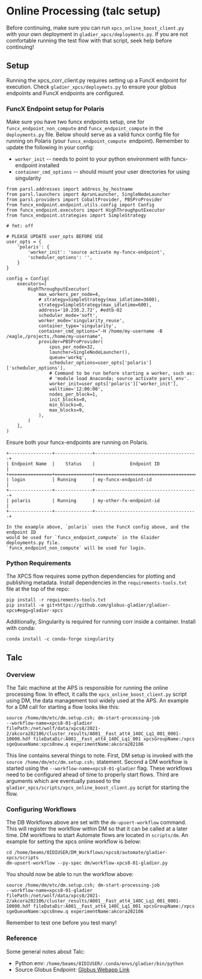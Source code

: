 # Online Processing (talc setup)

Before continuing, make sure you can run `xpcs_online_boost_client.py` with your own
deployment in `gladier_xpcs/deployments.py`. If you are not comfortable running
the test flow with that script, seek help before continuing! 

## Setup

Running the xpcs_corr_client.py requires setting up a FuncX endpoint for execution.
Check `gladier_xpcs/deploymets.py` to ensure your globus endpoints and FuncX endpoints are
configured.

### FuncX Endpoint setup for Polaris


Make sure you have two funcx endpoints setup, one for `funcx_endpoint_non_compute` and
`funcx_endpoint_compute` in the `deployments.py` file. Below should serve as a valid
funcx config file for running on Polaris (your `funcx_endpoint_compute `endpoint).
Remember to update the following in your config:

* `worker_init` -- needs to point to your python environment with funcx-endpoint installed
* `container_cmd_options` -- should mount your user directories for using singularity

```
from parsl.addresses import address_by_hostname
from parsl.launchers import AprunLauncher, SingleNodeLauncher
from parsl.providers import CobaltProvider, PBSProProvider
from funcx_endpoint.endpoint.utils.config import Config
from funcx_endpoint.executors import HighThroughputExecutor
from funcx_endpoint.strategies import SimpleStrategy

# fmt: off

# PLEASE UPDATE user_opts BEFORE USE
user_opts = {
    'polaris': {
        'worker_init': 'source activate my-funcx-endpoint',
        'scheduler_options': '',
    }
}

config = Config(
    executors=[
        HighThroughputExecutor(
            max_workers_per_node=4,
            # strategy=SimpleStrategy(max_idletime=3600),
            strategy=SimpleStrategy(max_idletime=600),
            address='10.230.2.72', #edtb-02
            scheduler_mode='soft',
            worker_mode='singularity_reuse',
            container_type='singularity',
            container_cmd_options="-H /home/my-username -B /eagle,/projects,/home/my-username",
            provider=PBSProProvider(
                cpus_per_node=32,
                launcher=SingleNodeLauncher(),
                queue='workq',
                scheduler_options=user_opts['polaris']['scheduler_options'],
                # Command to be run before starting a worker, such as:
                # 'module load Anaconda; source activate parsl_env'.
                worker_init=user_opts['polaris']['worker_init'],
                walltime='12:00:00',
                nodes_per_block=1,
                init_blocks=0,
                min_blocks=0,
                max_blocks=9,
            ),
        )
    ],
)
```

Ensure both your funcx-endpoints are running on Polaris.

```
+----------------+--------------+--------------------------------------+
| Endpoint Name  |    Status    |             Endpoint ID              |
+================+==============+======================================+
| login          | Running      | my-funcx-endpoint-id                 |
+----------------+--------------+--------------------------------------+
| polaris        | Running      | my-other-fx-endpoint-id              |
+----------------+--------------+--------------------------------------+

In the example above, `polaris` uses the FuncX config above, and the endpoint ID
would be used for `funcx_endpoint_compute` in the Glaider deployments.py file.
`funcx_endpoint_non_compute` will be used for login.
```

### Python Requirements

The XPCS flow requires some python dependencies for plotting and publishing metadata.
Install dependencies in the `requirements-tools.txt` file at the top of the repo:

```
pip install -r requirements-tools.txt
pip install -e git+https://github.com/globus-gladier/gladier-xpcs#egg=gladier-xpcs
```

Additionally, Singularity is required for running corr inside a container. Install
with conda:

```
conda install -c conda-forge singularity
```

## Talc

### Overview

The Talc machine at the APS is responsible for running the online processing
flow. In effect, it calls the `xpcs_online_boost_client.py` script using DM, the data
management tool widely used at the APS. An example for a DM call for starting
a flow looks like this:

```
source /home/dm/etc/dm.setup.csh; dm-start-processing-job 
--workflow-name=xpcs8-01-gladier 
filePath:/net/wolf/data/xpcs8/2021-2/akcora202106/cluster_results/A001__Fast_att4_140C_Lq1_001_0001-10000.hdf fileDataDir:A001__Fast_att4_140C_Lq1_001 xpcsGroupName:/xpcs sgeQueueName:xpcs8new.q experimentName:akcora202106
```

This line contains several things to note. First, DM setup is invoked with the
`source /home/dm/etc/dm.setup.csh;` statement. Second a DM workflow is started
using the `--workflow-name=xpcs8-01-gladier` flag. These workflows need to be
configured ahead of time to properly start flows. Third are arguments which are
eventually passed to the `gladier_xpcs/scripts/xpcs_online_boost_client.py` script for
starting the flow. 

### Configuring Workflows

The DB Workflows above are set with the `dm-upsert-workflow` command. This will
register the workflow within DM so that it can be called at a later time. DM
workflows to start Automate flows are located in `scripts/dm`. An example for
setting the xpcs online workflow is below:

```
cd /home/beams/8IDIUSER/DM_Workflows/xpcs8/automate/gladier-xpcs/scripts
dm-upsert-workflow --py-spec dm/workflow-xpcs8-01-gladier.py
```

You should now be able to run the workflow above: 

```
source /home/dm/etc/dm.setup.csh; dm-start-processing-job 
--workflow-name=xpcs8-01-gladier 
filePath:/net/wolf/data/xpcs8/2021-2/akcora202106/cluster_results/A001__Fast_att4_140C_Lq1_001_0001-10000.hdf fileDataDir:A001__Fast_att4_140C_Lq1_001 xpcsGroupName:/xpcs sgeQueueName:xpcs8new.q experimentName:akcora202106
```

Remember to test one before you test many! 

### Reference

Some general notes about Talc:

* Python env: `/home/beams/8IDIUSER/.conda/envs/gladier/bin/python`
* Source Globus Endpoint: [Globus Webapp Link](https://app.globus.org/file-manager?origin_id=fdc7e74a-fa78-11e8-9342-0e3d676669f4&origin_path=%2Fdata%2Fxpcs8%2F)
